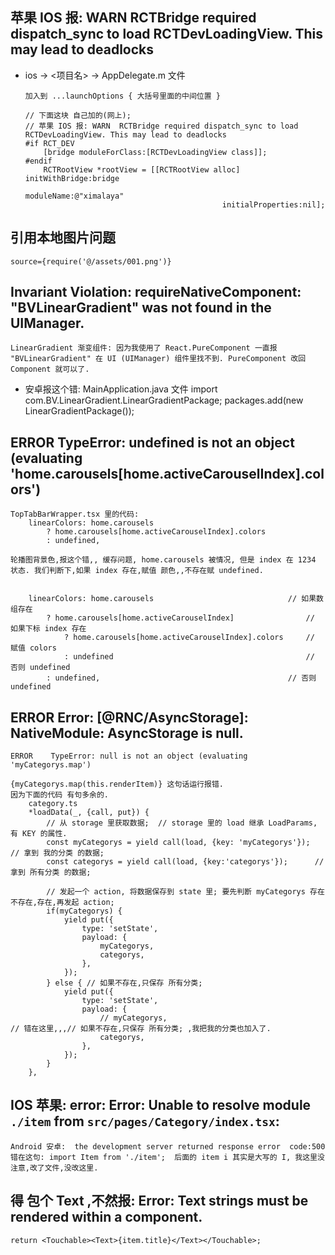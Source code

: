   
##  苹果 IOS 报: WARN  RCTBridge required dispatch_sync to load RCTDevLoadingView. This may lead to deadlocks

  - ios -> <项目名> -> AppDelegate.m 文件
   
        加入到 ...launchOptions { 大括号里面的中间位置 }

        // 下面这块 自己加的(网上);  
        // 苹果 IOS 报: WARN  RCTBridge required dispatch_sync to load RCTDevLoadingView. This may lead to deadlocks
        #if RCT_DEV
            [bridge moduleForClass:[RCTDevLoadingView class]];
        #endif
            RCTRootView *rootView = [[RCTRootView alloc] initWithBridge:bridge
                                                            moduleName:@"ximalaya"
                                                    initialProperties:nil];


##  引用本地图片问题
    source={require('@/assets/001.png')}

##  Invariant Violation: requireNativeComponent: "BVLinearGradient" was not found in the UIManager.
    LinearGradient 渐变组件: 因为我使用了 React.PureComponent 一直报 "BVLinearGradient" 在 UI (UIManager) 组件里找不到. PureComponent 改回 Component 就可以了.

  - 安卓报这个错:
    MainApplication.java 文件
        import com.BV.LinearGradient.LinearGradientPackage;
        packages.add(new LinearGradientPackage());

##  ERROR    TypeError: undefined is not an object (evaluating 'home.carousels[home.activeCarouselIndex].colors')
    TopTabBarWrapper.tsx 里的代码: 
        linearColors: home.carousels 
            ? home.carousels[home.activeCarouselIndex].colors 
            : undefined,

    轮播图背景色,报这个错,, 缓存问题, home.carousels 被情况, 但是 index 在 1234 状态. 我们判断下,如果 index 存在,赋值 颜色,,不存在赋 undefined.


        linearColors: home.carousels                              // 如果数组存在
			? home.carousels[home.activeCarouselIndex]                // 如果下标 index 存在
				? home.carousels[home.activeCarouselIndex].colors     // 赋值 colors
				: undefined                                           // 否则 undefined
			: undefined,                                          // 否则 undefined
    


##  ERROR    Error: [@RNC/AsyncStorage]: NativeModule: AsyncStorage is null.
    ERROR    TypeError: null is not an object (evaluating 'myCategorys.map')

    {myCategorys.map(this.renderItem)} 这句话运行报错. 
    因为下面的代码 有句多余的.
        category.ts
        *loadData(_, {call, put}) {
            // 从 storage 里获取数据;  // storage 里的 load 继承 LoadParams, 有 KEY 的属性.
            const myCategorys = yield call(load, {key: 'myCategorys'});  // 拿到 我的分类 的数据;
            const categorys = yield call(load, {key:'categorys'});      // 拿到 所有分类 的数据; 
            
            // 发起一个 action, 将数据保存到 state 里; 要先判断 myCategorys 存在不存在,存在,再发起 action;
            if(myCategorys) {
                yield put({
                    type: 'setState',
                    payload: {
                        myCategorys,
                        categorys,
                    },
                });
            } else { // 如果不存在,只保存 所有分类;
                yield put({
                    type: 'setState',
                    payload: {
                        // myCategorys,                                          // 错在这里,,,// 如果不存在,只保存 所有分类; ,我把我的分类也加入了.
                        categorys,
                    },
                });
            }
        },


##  IOS 苹果: error: Error: Unable to resolve module `./item` from `src/pages/Category/index.tsx`: 
    Android 安卓:  the development server returned response error  code:500
    错在这句: import Item from './item';  后面的 item i 其实是大写的 I, 我这里没注意,改了文件,没改这里.


##  得 包个 Text ,不然报: Error: Text strings must be rendered within a <Text> component.

    return <Touchable><Text>{item.title}</Text></Touchable>; 